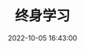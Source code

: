 ---
pageComponent:
  name: Catalogue
  data:
    key: 01.终身学习
	description: 路漫漫其修远兮，吾将上下而求索
title: 终身学习
date: 2022-10-05 16:43:00
permalink: /learn/
sidebar: false
article: false
comment: false
editLink: false
---
